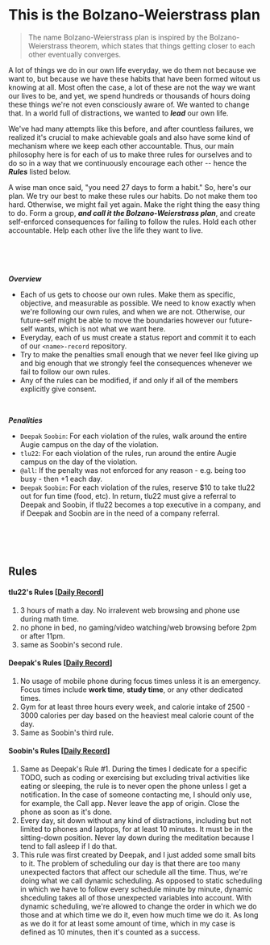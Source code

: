 
# This is the Bolzano-Weierstrass plan

> The name Bolzano-Weierstrass plan is inspired by the Bolzano-Weierstrass theorem, which states that things getting closer to each other eventually converges.

A lot of things we do in our own life everyday, we do them not because we want to, but because we have these habits that have been formed witout us knowing at all.
Most often the case, a lot of these are not the way we want our lives to be, and yet, we spend hundreds or thousands of hours doing these things we're not even consciously aware of.
We wanted to change that.
In a world full of distractions, we wanted to ***lead*** our own life.

We've had many attempts like this before, and after countless failures, we realized it's crucial to make achievable goals and also have some kind of mechanism where we keep each other accountable.
Thus, our main philosophy here is for each of us to make three rules for ourselves and to do so in a way that we continuously encourage each other -- hence the ***Rules*** listed below.

A wise man once said, "you need 27 days to form a habit."
So, here's our plan.
We try our best to make these rules our habits.
Do not make them too hard.
Otherwise, we might fail yet again.
Make the right thing the easy thing to do.
Form a group, ***and call it the Bolzano-Weierstrass plan***, and create self-enforced consequences for failing to follow the rules.
Hold each other accountable.
Help each other live the life they want to live.

<br>
<br>
<br>

***Overview***<br>
- Each of us gets to choose our own rules.
Make them as specific, objective, and measurable as possible.
We need to know exactly when we're following our own rules, and when we are not.
Otherwise, our future-self might be able to move the boundaries however our future-self wants, which is not what we want here.
- Everyday, each of us must create a status report and commit it to each of our `<name>-record` repository.
- Try to make the penalties small enough that we never feel like giving up and big enough that we strongly feel the consequences whenever we fail to follow our own rules.
- Any of the rules can be modified, if and only if all of the members explicitly give consent.

<br>

***Penalities***<br>
- `Deepak` `Soobin`: For each violation of the rules, walk around the entire Augie campus on the day of the violation.
- `tlu22`: For each violation of the rules, run around the entire Augie campus on the day of the violation.
- `@all`: If the penalty was not enforced for any reason - e.g. being too busy - then +1 each day.
- `Deepak` `Soobin`: For each violation of the rules, reserve $10 to take tlu22 out for fun time (food, etc).
In return, tlu22 must give a referral to Deepak and Soobin, if tlu22 becomes a top executive in a company, and if Deepak and Soobin are in the need of a company referral.

<br>
<br>
<br>

## Rules

#### tlu22's Rules [[Daily Record](https://github.com/Bolzano-Weierstrass-plan/tlu22-record)]
1. 3 hours of math a day. No irralevent web browsing and phone use during math time.
2. no phone in bed, no gaming/video watching/web browsing before 2pm or after 11pm.
3. same as Soobin's second rule.

#### Deepak's Rules [[Daily Record](https://github.com/Bolzano-Weierstrass-plan/deepak-record)]
1. No usage of mobile phone during focus times unless it is an emergency. Focus times include **work time**, **study time**, or any other dedicated times.
2. Gym for at least three hours every week, and calorie intake of 2500 - 3000 calories per day based on the heaviest meal calorie count of the day.
3. Same as Soobin's third rule.

#### Soobin's Rules [[Daily Record](https://github.com/Bolzano-Weierstrass-plan/soobin-record)]
1. Same as Deepak's Rule #1.
During the times I dedicate for a specific TODO, such as coding or exercising but excluding trival activities like eating or sleeping, the rule is to never open the phone unless I get a notification.
In the case of someone contacting me, I should only use, for example, the Call app.
Never leave the app of origin.
Close the phone as soon as it's done.
3. Every day, sit down without any kind of distractions, including but not limited to phones and laptops, for at least 10 minutes.
It must be in the sitting-down position.
Never lay down during the meditation because I tend to fall asleep if I do that.
4. This rule was first created by Deepak, and I just added some small bits to it.
The problem of scheduling our day is that there are too many unexpected factors that affect our schedule all the time.
Thus, we're doing what we call dynamic scheduling.
As opposed to static scheduling in which we have to follow every schedule minute by minute, dynamic shceduling takes all of those unexpected variables into account.
With dynamic scheduling, we're allowed to change the order in which we do those and at which time we do it, even how much time we do it.
As long as we do it for at least some amount of time, which in my case is defined as 10 minutes, then it's counted as a success.
